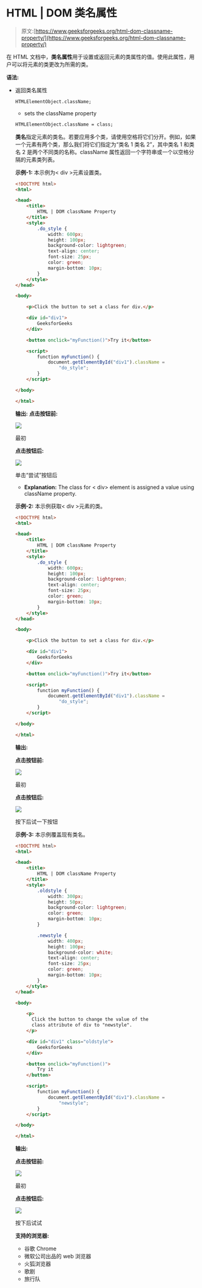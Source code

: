 # HTML | DOM 类名属性

> 原文:[https://www.geeksforgeeks.org/html-dom-classname-property/](https://www.geeksforgeeks.org/html-dom-classname-property/)

在 HTML 文档中，**类名属性**用于设置或返回元素的类属性的值。使用此属性，用户可以将元素的类更改为所需的类。

**语法:**

*   返回类名属性

    ```html
    HTMLElementObject.className;

    ```

    *   sets the className property

    ```html
    HTMLElementObject.className = class;

    ```

    **类名**指定元素的类名。若要应用多个类，请使用空格将它们分开。例如，如果一个元素有两个类，那么我们将它们指定为“类名 1 类名 2”，其中类名 1 和类名 2 是两个不同类的名称。className 属性返回一个字符串或一个以空格分隔的元素类列表。

    **示例-1:** 本示例为< div >元素设置类。

    ```html
    <!DOCTYPE html>
    <html>

    <head>
        <title>
            HTML | DOM className Property
        </title>
        <style>
            .do_style {
                width: 600px;
                height: 100px;
                background-color: lightgreen;
                text-align: center;
                font-size: 25px;
                color: green;
                margin-bottom: 10px;
            }
        </style>
    </head>

    <body>

        <p>Click the button to set a class for div.</p>

        <div id="div1">
            GeeksforGeeks
        </div>

        <button onclick="myFunction()">Try it</button>

        <script>
            function myFunction() {
                document.getElementById("div1").className =
                    "do_style";
            }
        </script>

    </body>

    </html>
    ```

    **输出:**
    **点击按钮前:**

    ![](img/fd3f1a2277952014a8ba57c60daf99dc.png)

    最初

    **点击按钮后:**

    ![](img/dbd5e4e664c7d187365a2864409b0095.png)

    单击“尝试”按钮后

    *   **Explanation:** The class for < div> element is assigned a value using className property.

    **示例-2:** 本示例获取< div >元素的类。

    ```html
    <!DOCTYPE html>
    <html>

    <head>
        <title>
            HTML | DOM className Property
        </title>
        <style>
            .do_style {
                width: 600px;
                height: 100px;
                background-color: lightgreen;
                text-align: center;
                font-size: 25px;
                color: green;
                margin-bottom: 10px;
            }
        </style>
    </head>

    <body>

        <p>Click the button to set a class for div.</p>

        <div id="div1">
            GeeksforGeeks
        </div>

        <button onclick="myFunction()">Try it</button>

        <script>
            function myFunction() {
                document.getElementById("div1").className =
                    "do_style";
            }
        </script>

    </body>

    </html>
    ```

    **输出:**

    **点击按钮前:**

    ![](img/87c5418b8385fce56e90c733a348cd88.png)

    最初

    **点击按钮后:**

    ![](img/aa4e4133790570a8b104c5db53624b30.png)

    按下后试一下按钮

    **示例-3:** 本示例覆盖现有类名。

    ```html
    <!DOCTYPE html>
    <html>

    <head>
        <title>
            HTML | DOM className Property
        </title>
        <style>
            .oldstyle {
                width: 300px;
                height: 50px;
                background-color: lightgreen;
                color: green;
                margin-bottom: 10px;
            }

            .newstyle {
                width: 400px;
                height: 100px;
                background-color: white;
                text-align: center;
                font-size: 25px;
                color: green;
                margin-bottom: 10px;
            }
        </style>
    </head>

    <body>

        <p>
          Click the button to change the value of the
          class attribute of div to "newstyle".
        </p>

        <div id="div1" class="oldstyle">
            GeeksforGeeks
        </div>

        <button onclick="myFunction()">
            Try it
        </button>

        <script>
            function myFunction() {
                document.getElementById("div1").className =
                    "newstyle";
            }
        </script>

    </body>

    </html>
    ```

    **输出:**

    **点击按钮前:**

    ![](img/f71deca6652a1f52aadad80e6cec9357.png)

    最初

    **点击按钮后:**

    ![](img/0c271eca3915f34f7cc4b89bcff78b40.png)

    按下后试试

    **支持的浏览器:**

    *   谷歌 Chrome
    *   微软公司出品的 web 浏览器
    *   火狐浏览器
    *   歌剧
    *   旅行队